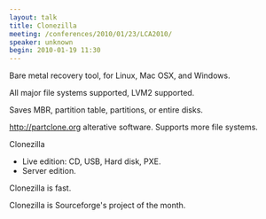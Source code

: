 ```yaml
---
layout: talk
title: Clonezilla
meeting: /conferences/2010/01/23/LCA2010/
speaker: unknown
begin: 2010-01-19 11:30
---
```

Bare metal recovery tool, for Linux, Mac OSX, and Windows.

All major file systems supported, LVM2 supported.

Saves MBR, partition table, partitions, or entire disks.

<http://partclone.org> alterative software. Supports more file systems.

Clonezilla

* Live edition: CD, USB, Hard disk, PXE.
* Server edition.

Clonezilla is fast.

Clonezilla is Sourceforge's project of the month.
